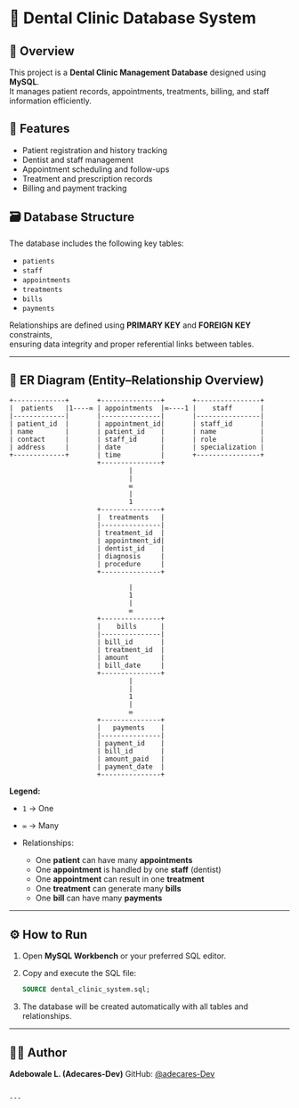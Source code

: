 # 🦷 Dental Clinic Database System

## 📘 Overview
This project is a **Dental Clinic Management Database** designed using **MySQL**.  
It manages patient records, appointments, treatments, billing, and staff information efficiently.

## 🧩 Features
- Patient registration and history tracking  
- Dentist and staff management  
- Appointment scheduling and follow-ups  
- Treatment and prescription records  
- Billing and payment tracking  

## 🗃️ Database Structure
The database includes the following key tables:
- `patients`
- `staff`
- `appointments`
- `treatments`
- `bills`
- `payments`

Relationships are defined using **PRIMARY KEY** and **FOREIGN KEY** constraints,  
ensuring data integrity and proper referential links between tables.

---

## 🧱 ER Diagram (Entity–Relationship Overview)

```text
+-------------+       +---------------+       +----------------+
|  patients   |1----∞ | appointments  |∞----1 |    staff       |
|-------------|       |---------------|       |----------------|
| patient_id  |       | appointment_id|       | staff_id       |
| name        |       | patient_id    |       | name           |
| contact     |       | staff_id      |       | role           |
| address     |       | date          |       | specialization |
+-------------+       | time          |       +----------------+
                      +---------------+
                              |
                              |
                              ∞
                              |
                              1
                      +---------------+
                      |  treatments   |
                      |---------------|
                      | treatment_id  |
                      | appointment_id|
                      | dentist_id    |
                      | diagnosis     |
                      | procedure     |
                      +---------------+

                              |
                              1
                              |
                              ∞
                      +---------------+
                      |    bills      |
                      |---------------|
                      | bill_id       |
                      | treatment_id  |
                      | amount        |
                      | bill_date     |
                      +---------------+
                              |
                              |
                              1
                              |
                              ∞
                      +---------------+
                      |   payments    |
                      |---------------|
                      | payment_id    |
                      | bill_id       |
                      | amount_paid   |
                      | payment_date  |
                      +---------------+
````

**Legend:**

* `1` → One
* `∞` → Many
* Relationships:

  * One **patient** can have many **appointments**
  * One **appointment** is handled by one **staff** (dentist)
  * One **appointment** can result in one **treatment**
  * One **treatment** can generate many **bills**
  * One **bill** can have many **payments**

---

## ⚙️ How to Run

1. Open **MySQL Workbench** or your preferred SQL editor.
2. Copy and execute the SQL file:

   ```sql
   SOURCE dental_clinic_system.sql;
   ```
3. The database will be created automatically with all tables and relationships.

---

## 🧑‍💻 Author

**Adebowale L. (Adecares-Dev)**
GitHub: [@adecares-Dev](https://github.com/adecares-Dev)

````

---







